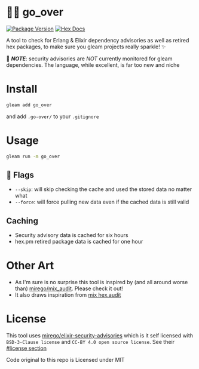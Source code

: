 # 🕵️‍♂️ go_over

[![Package Version](https://img.shields.io/hexpm/v/go_over)](https://hex.pm/packages/go_over)
[![Hex Docs](https://img.shields.io/badge/hex-docs-ffaff3)](https://hexdocs.pm/go_over/)

A tool to check for Erlang & Elixir dependency advisories as well as retired hex packages, to make sure you gleam projects really sparkle! ✨

🚨 _**NOTE**_: security advisories are _NOT_ currently monitored for gleam dependencies. The language, while excellent, is far too new and niche

# Install

```sh
gleam add go_over
```

and add `.go-over/` to your `.gitignore`

# Usage

```sh
gleam run -m go_over
```

## 🏴 Flags

- `--skip`: will skip checking the cache and used the stored data no matter what
- `--force`: will force pulling new data even if the cached data is still valid 


## Caching

- Security advisory data is cached for six hours
- hex.pm retired package data is cached for one hour

# Other Art

- As I'm sure is no surprise this tool is inspired by (and all around worse than) [mirego/mix_audit](https://github.com/mirego/mix_audit). Please check it out!
- It also draws inspiration from [mix hex.audit](https://hexdocs.pm/hex/Mix.Tasks.Hex.Audit.html)

# License

This tool uses [mirego/elixir-security-advisories](https://github.com/mirego/elixir-security-advisories) which is it self licensed with `BSD-3-Clause license` and `CC-BY 4.0 open source license`. See their [#license section](https://github.com/mirego/elixir-security-advisories?tab=readme-ov-file#license)

Code original to this repo is Licensed under MIT
